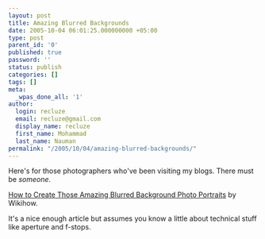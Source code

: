 ```yaml
---
layout: post
title: Amazing Blurred Backgrounds
date: 2005-10-04 06:01:25.000000000 +05:00
type: post
parent_id: '0'
published: true
password: ''
status: publish
categories: []
tags: []
meta:
  _wpas_done_all: '1'
author:
  login: recluze
  email: recluze@gmail.com
  display_name: recluze
  first_name: Mohammad
  last_name: Nauman
permalink: "/2005/10/04/amazing-blurred-backgrounds/"
---
```

Here's for those photographers who've been visiting my blogs. There must be _someone_.

[How to Create Those Amazing Blurred Background Photo Portraits](http://wiki.ehow.com/Create-Those-Amazing-Blurred-Background-Photo-Portraits) by Wikihow.

It's a nice enough article but assumes you know a little about technical stuff like aperture and f-stops.

